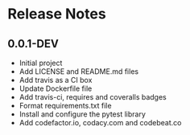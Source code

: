 # Release Notes

## 0.0.1-DEV

- Initial project
- Add LICENSE and README.md files
- Add travis as a CI box
- Update Dockerfile file
- Add travis-ci, requires and coveralls badges
- Format requirements.txt file
- Install and configure the pytest library
- Add codefactor.io, codacy.com and codebeat.co

